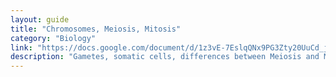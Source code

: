 ```yaml
---
layout: guide
title: "Chromosomes, Meiosis, Mitosis"
category: "Biology"
link: "https://docs.google.com/document/d/1z3vE-7EslqQNx9PG3Zty20UuCd_jfPzA2CZ32Rbup0E/"
description: "Gametes, somatic cells, differences between Meiosis and Mitosis."
---
```

